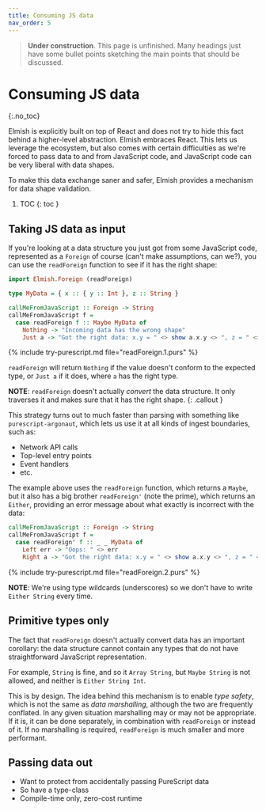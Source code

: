 ```yaml
---
title: Consuming JS data
nav_order: 5
---
```


> **Under construction**. This page is unfinished. Many headings just have some
> bullet points sketching the main points that should be discussed.

# Consuming JS data
{:.no_toc}

Elmish is explicitly built on top of React and does not try to hide this fact
behind a higher-level abstraction. Elmish embraces React. This lets us leverage
the ecosystem, but also comes with certain difficulties as we're forced to pass
data to and from JavaScript code, and JavaScript code can be very liberal with
data shapes.

To make this data exchange saner and safer, Elmish provides a mechanism for data
shape validation.

1. TOC
{: toc }

## Taking JS data as input

If you're looking at a data structure you just got from some JavaScript code,
represented as a `Foreign` of course (can't make assumptions, can we?), you can
use the `readForeign` function to see if it has the right shape:

```haskell
import Elmish.Foreign (readForeign)

type MyData = { x :: { y :: Int }, z :: String }

callMeFromJavaScript :: Foreign -> String
callMeFromJavaScript f =
  case readForeign f :: Maybe MyData of
    Nothing -> "Incoming data has the wrong shape"
    Just a -> "Got the right data: x.y = " <> show a.x.y <> ", z = " <> a.z
```

{% include try-purescript.md file="readForeign.1.purs" %}

`readForeign` will return `Nothing` if the value doesn't conform to the expected
type, or `Just a` if it does, where `a` has the right type.

**NOTE**: `readForeign` doesn't actually _convert_ the data structure. It only
traverses it and makes sure that it has the right shape.
{: .callout }

This strategy turns out to much faster than parsing with something like
`purescript-argonaut`, which lets us use it at all kinds of ingest boundaries,
such as:

* Network API calls
* Top-level entry points
* Event handlers
* etc.

The example above uses the `readForeign` function, which returns a `Maybe`, but
it also has a big brother `readForeign'` (note the prime), which returns an
`Either`, providing an error message about what exactly is incorrect with the
data:

```haskell
callMeFromJavaScript :: Foreign -> String
callMeFromJavaScript f =
  case readForeign' f :: _ _ MyData of
    Left err -> "Oops: " <> err
    Right a -> "Got the right data: x.y = " <> show a.x.y <> ", z = " <> a.z
```

{% include try-purescript.md file="readForeign.2.purs" %}

**NOTE**: We're using type wildcards (underscores) so we don't have to write
`Either String` every time.

## Primitive types only

The fact that `readForeign` doesn't actually convert data has an important
corollary: the data structure cannot contain any types that do not have
straightforward JavaScript representation.

For example, `String` is fine, and so it `Array String`, but `Maybe String` is
not allowed, and neither is `Either String Int`.

This is by design. The idea behind this mechanism is to enable _type safety_,
which is not the same as _data marshalling_, although the two are frequently
conflated. In any given situation marshalling may or may not be appropriate. If
it is, it can be done separately, in combination with `readForeign` or instead
of it. If no marshalling is required, `readForeign` is much smaller and more
performant.

## Passing data out

* Want to protect from accidentally passing PureScript data
* So have a type-class
* Compile-time only, zero-cost runtime

